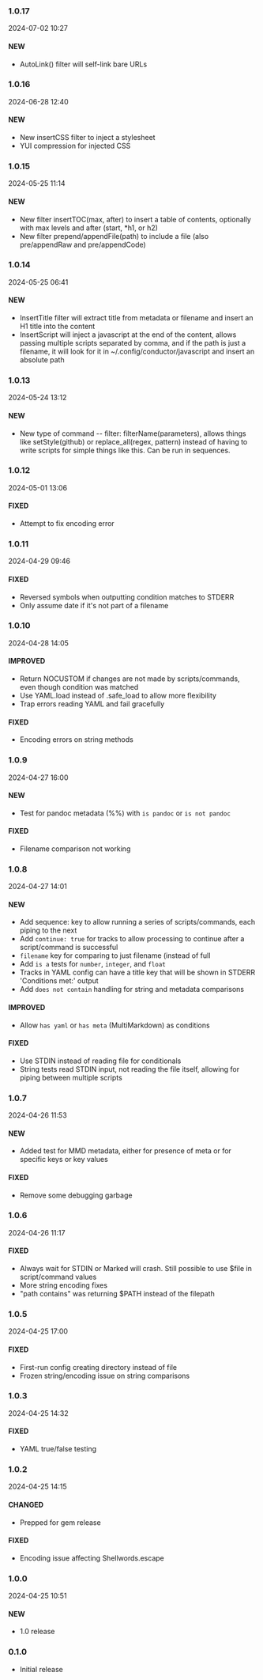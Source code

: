 ### 1.0.17

2024-07-02 10:27

#### NEW

- AutoLink() filter will self-link bare URLs

### 1.0.16

2024-06-28 12:40

#### NEW

- New insertCSS filter to inject a stylesheet
- YUI compression for injected CSS

### 1.0.15

2024-05-25 11:14

#### NEW

- New filter insertTOC(max, after) to insert a table of contents, optionally with max levels and after (start, *h1, or h2)
- New filter prepend/appendFile(path) to include a file (also pre/appendRaw and pre/appendCode)

### 1.0.14

2024-05-25 06:41

#### NEW

- InsertTitle filter will extract title from metadata or filename and insert an H1 title into the content
- InsertScript will inject a javascript at the end of the content, allows passing multiple scripts separated by comma, and if the path is just a filename, it will look for it in ~/.config/conductor/javascript and insert an absolute path

### 1.0.13

2024-05-24 13:12

#### NEW

- New type of command -- filter: filterName(parameters), allows things like setStyle(github) or replace_all(regex, pattern) instead of having to write scripts for simple things like this. Can be run in sequences.

### 1.0.12

2024-05-01 13:06

#### FIXED

- Attempt to fix encoding error

### 1.0.11

2024-04-29 09:46

#### FIXED

- Reversed symbols when outputting condition matches to STDERR
- Only assume date if it's not part of a filename

### 1.0.10

2024-04-28 14:05

#### IMPROVED

- Return NOCUSTOM if changes are not made by scripts/commands, even though condition was matched
- Use YAML.load instead of .safe_load to allow more flexibility
- Trap errors reading YAML and fail gracefully

#### FIXED

- Encoding errors on string methods

### 1.0.9

2024-04-27 16:00

#### NEW

- Test for pandoc metadata (%%) with `is pandoc` or `is not pandoc`

#### FIXED

- Filename comparison not working

### 1.0.8

2024-04-27 14:01

#### NEW

- Add sequence: key to allow running a series of scripts/commands, each piping to the next
- Add `continue: true` for tracks to allow processing to continue after a script/command is successful
- `filename` key for comparing to just filename (instead of full
- Add `is a` tests for `number`, `integer`, and `float`
- Tracks in YAML config can have a title key that will be shown in STDERR 'Conditions met:' output
- Add `does not contain` handling for string and metadata comparisons

#### IMPROVED

- Allow `has yaml` or `has meta` (MultiMarkdown) as conditions

#### FIXED

- Use STDIN instead of reading file for conditionals
- String tests read STDIN input, not reading the file itself, allowing for piping between multiple scripts

### 1.0.7

2024-04-26 11:53

#### NEW

- Added test for MMD metadata, either for presence of meta or for specific keys or key values

#### FIXED

- Remove some debugging garbage

### 1.0.6

2024-04-26 11:17

#### FIXED

- Always wait for STDIN or Marked will crash. Still possible to use $file in script/command values
- More string encoding fixes
- "path contains" was returning $PATH instead of the filepath

### 1.0.5

2024-04-25 17:00

#### FIXED

- First-run config creating directory instead of file
- Frozen string/encoding issue on string comparisons

### 1.0.3

2024-04-25 14:32

#### FIXED

- YAML true/false testing

### 1.0.2

2024-04-25 14:15

#### CHANGED

- Prepped for gem release

#### FIXED

- Encoding issue affecting Shellwords.escape

### 1.0.0

2024-04-25 10:51

#### NEW

- 1.0 release

### 0.1.0

- Initial release
